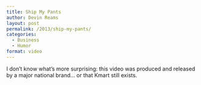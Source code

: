 ```yaml
---
title: Ship My Pants
author: Devin Reams
layout: post
permalink: /2013/ship-my-pants/
categories:
  - Business
  - Humor
format: video
---
```

I don&#8217;t know what&#8217;s more surprising: this video was produced and released by a major national brand&#8230; or that Kmart still exists.